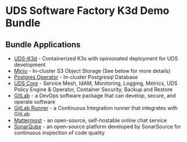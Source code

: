 # UDS Software Factory K3d Demo Bundle

## Bundle Applications

- [UDS-K3d](https://k3d.io/) - Containerized K3s with opinionated deployment for UDS development
- [Minio](https://min.io/) - In-cluster S3 Object Storage (See below for more details)
- [Postgres Operator](https://github.com/defenseunicorns/uds-package-postgres-operator) - In-cluster Postgresql Database
- [UDS Core](https://github.com/defenseunicorns/uds-core) - Service Mesh, IdAM, Monitoring, Logging, Metrics, UDS Policy Engine & Operator, Container Security, Backup and Restore
- [GitLab](https://github.com/defenseunicorns/uds-package-gitlab) - a DevOps software package that can develop, secure, and operate software
- [GitLab Runner](https://github.com/defenseunicorns/uds-package-gitlab-runner) - a Continuous Integration runner that integrates with GitLab
- [Mattermost](https://github.com/defenseunicorns/uds-package-mattermost) - an open-source, self-hostable online chat service
- [SonarQube](https://github.com/defenseunicorns/uds-package-sonarqube) - an open-source platform developed by SonarSource for continuous inspection of code quality
